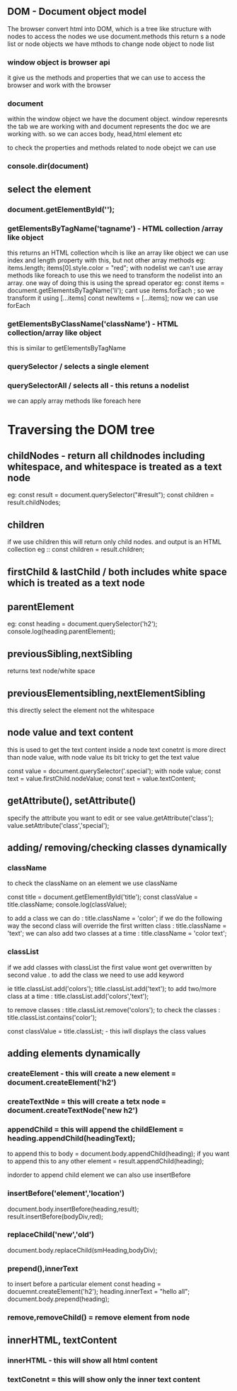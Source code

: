 ## DOM - Document object model
The browser convert html into DOM, which is a tree like structure with nodes
to access the nodes we use document.methods this return s a node list or node objects
we have mthods to change node object to node list

### window object is browser api
it give us the methods and properties that we can use to access the browser and work with the browser

### document
within the window object we have the document object.
window reperesnts the tab we are working with and document represents the doc we are working with. so we can acces body, head,html element etc

to check the properties and methods related to node obejct we can use 
### console.dir(document)

## select the element

### document.getElementById('');

### getElementsByTagName('tagname') - HTML collection /array like object
this returns an HTML collection whcih is like an array like object
we can use index and length property with this, but not other array methods
eg: items.length;
items[0].style.color = "red";
with nodelist we can't use array methods like foreach to use this we need to transform the nodelist into an array.
one way of doing this is using the spread operator
eg:
 const items = document.getElementsByTagName('li');
 cant use items.forEach ; so we transform it using [...items]
 const newItems = [...items]; now we can use forEach

 ###  getElementsByClassName('className') - HTML collection/array like object

 this is similar to getElementsByTagName

 ### querySelector / selects a single element
 ### querySelectorAll / selects all - this retuns a nodelist 
 we can apply array methods like foreach here

 # Traversing the DOM tree
 ## childNodes - return all childnodes including whitespace, and whitespace is treated as a text node
 eg: const result = document.querySelector("#result");
 const children = result.childNodes;
 ## children
 if we use children this will return only child nodes. and output is an HTML collection
 eg :: const children = result.children;

 ## firstChild & lastChild / both includes white space which is treated as a text node

 ## parentElement
eg: const heading = document.querySelector('h2');
console.log(heading.parentElement);

## previousSibling,nextSibling
returns text node/white space
## previousElementsibling,nextElementSibling
this  directly select the element not the whitespace

## node value and text content
this is used to get the text content inside a node
text conetnt is more direct than node value, with node value its bit tricky to get the text value

const value = document.querySelector('.special');
with node value;
const text = value.firstChild.nodeValue;
const text = value.textContent;

## getAttribute(), setAttribute()
specify the attribute you want to edit or see
value.getAttribute('class');
value.setAttribute('class','special');

## adding/ removing/checking classes dynamically

### className

to check the className on an element we use className

const title = document.getElementById('title');
const classValue = title.className;
console.log(classValue);

to add a class we can do : title.className = 'color';
if we do the following way the second class will override the first written class : title.className = 'text';
we can also add two classes at a time  : title.className = 'color text';

### classList
if we add classes with classList the first value wont get overwritten by second value . to add the class we need to use add keyword

ie  title.classList.add('colors');
title.classList.add('text');
to add two/more class at a time : title.classList.add('colors','text');

to remove classes : title.classList.remove('colors');
to check the classes : title.classList.contains('color');

const classValue = title.classList; - this iwll displays the class values

## adding elements dynamically
### createElement - this will create a new element = document.createElement('h2')
### createTextNde = this will create a tetx node = document.createTextNode('new h2')
### appendChild = this will append the childElement = heading.appendChild(headingText);
to append this to body = document.body.appendChild(heading);
if you want to append this to any other element = result.appendChild(heading);

indorder to append child element we can also use insertBefore
### insertBefore('element','location')
document.body.insertBefore(heading,result);
result.insertBefore(bodyDiv,red);

### replaceChild('new','old')
document.body.replaceChild(smHeading,bodyDiv);

### prepend(),innerText
to insert before a particular element
const heading = docuemnt.createElement('h2');
heading.innerText = "hello all";
document.body.prepend(heading);

### remove,removeChild() = remove element from node

## innerHTML, textContent
### innerHTML - this will show all html content
### textConetnt = this will show only the inner text content



